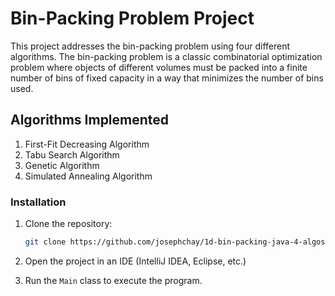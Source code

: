 # Bin-Packing Problem Project

This project addresses the bin-packing problem using four different algorithms. The bin-packing problem is a classic combinatorial optimization problem where objects of different volumes must be packed into a finite number of bins of fixed capacity in a way that minimizes the number of bins used.

## Algorithms Implemented

1. First-Fit Decreasing Algorithm
2. Tabu Search Algorithm
3. Genetic Algorithm
4. Simulated Annealing Algorithm

### Installation

1. Clone the repository:

    ```sh
    git clone https://github.com/josephchay/1d-bin-packing-java-4-algos.git
    ```
   
2. Open the project in an IDE (IntelliJ IDEA, Eclipse, etc.)
3. Run the `Main` class to execute the program.
